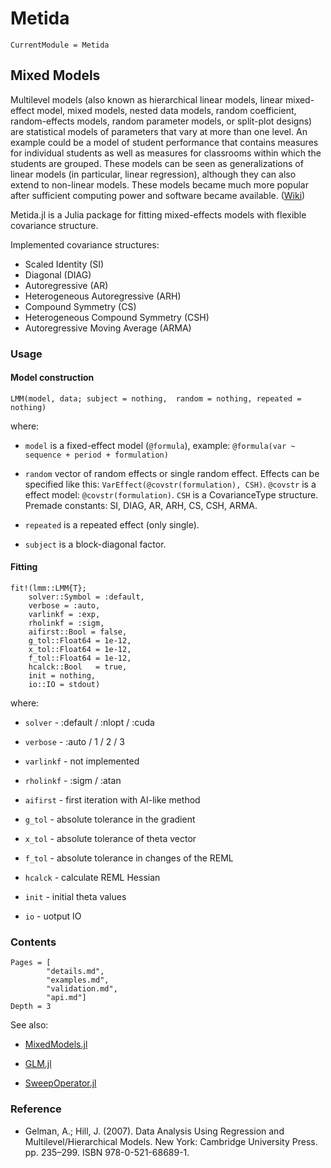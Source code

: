 # Metida

```@meta
CurrentModule = Metida
```

## Mixed Models

Multilevel models (also known as hierarchical linear models, linear mixed-effect model, mixed models, nested data models, random coefficient, random-effects models, random parameter models, or split-plot designs) are statistical models of parameters that vary at more than one level. An example could be a model of student performance that contains measures for individual students as well as measures for classrooms within which the students are grouped. These models can be seen as generalizations of linear models (in particular, linear regression), although they can also extend to non-linear models. These models became much more popular after sufficient computing power and software became available. ([Wiki](https://en.wikipedia.org/wiki/Multilevel_model))


Metida.jl is a Julia package for fitting mixed-effects models with flexible covariance structure.

Implemented covariance structures:

  * Scaled Identity (SI)
  * Diagonal (DIAG)
  * Autoregressive (AR)
  * Heterogeneous Autoregressive (ARH)
  * Compound Symmetry (CS)
  * Heterogeneous Compound Symmetry (CSH)
  * Autoregressive Moving Average (ARMA)

### Usage

#### Model construction

`LMM(model, data; subject = nothing,  random = nothing, repeated = nothing)`

where:

* `model` is a fixed-effect model (`@formula`), example: `@formula(var ~ sequence + period + formulation)`

* `random` vector of random effects or single random effect. Effects can be specified like this: `VarEffect(@covstr(formulation), CSH)`. `@covstr` is a effect model: `@covstr(formulation)`. `CSH` is a  CovarianceType structure. Premade constants: SI, DIAG, AR, ARH, CS, CSH, ARMA.

* `repeated` is a repeated effect (only single).

* `subject` is a block-diagonal factor.

#### Fitting

```
fit!(lmm::LMM{T};
    solver::Symbol = :default,
    verbose = :auto,
    varlinkf = :exp,
    rholinkf = :sigm,
    aifirst::Bool = false,
    g_tol::Float64 = 1e-12,
    x_tol::Float64 = 1e-12,
    f_tol::Float64 = 1e-12,
    hcalck::Bool   = true,
    init = nothing,
    io::IO = stdout)
```

where:

* `solver` - :default / :nlopt / :cuda

* `verbose` - :auto / 1 / 2 / 3

* `varlinkf` - not implemented

* `rholinkf` - :sigm / :atan

* `aifirst` - first iteration with AI-like method

* `g_tol` - absolute tolerance in the gradient

* `x_tol` - absolute tolerance of theta vector

* `f_tol` - absolute tolerance in changes of the REML

* `hcalck` - calculate REML Hessian

* `init` - initial theta values

* `io` - uotput IO

### Contents

```@contents
Pages = [
        "details.md",
        "examples.md",
        "validation.md",
        "api.md"]
Depth = 3
```

See also:

* [MixedModels.jl](https://github.com/JuliaStats/MixedModels.jl)

* [GLM.jl](https://github.com/JuliaStats/GLM.jl)

* [SweepOperator.jl](https://github.com/joshday/SweepOperator.jl)

### Reference

* Gelman, A.; Hill, J. (2007). Data Analysis Using Regression and Multilevel/Hierarchical Models. New York: Cambridge University Press. pp. 235–299. ISBN 978-0-521-68689-1.
